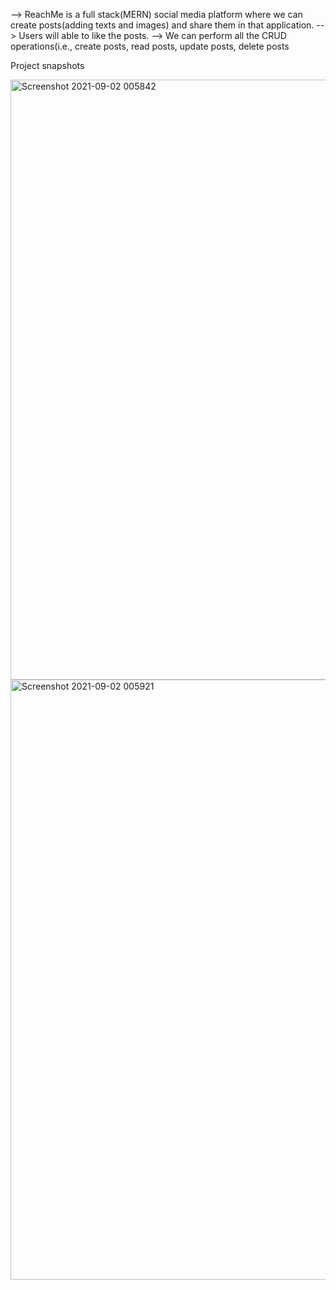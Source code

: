 --> ReachMe is a full stack(MERN) social media platform where we can create posts(adding texts and images) and share them in that application.
--> Users will able to like the posts.
--> We can perform all the CRUD operations(i.e., create posts, read posts, update posts, delete posts




Project snapshots

<img width="960" alt="Screenshot 2021-09-02 005842" src="https://user-images.githubusercontent.com/68124619/131732934-d87b2b90-143b-49fd-b50e-925a9840edd7.png">
<img width="960" alt="Screenshot 2021-09-02 005921" src="https://user-images.githubusercontent.com/68124619/131733026-60622cab-33f6-4e64-b4ed-377f8ba73664.png">





















